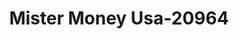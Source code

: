 ---
f_zip-code: 50010
f_state-code: IA
title: Mister Money Usa-20964
f_phone: 515-232-7105
f_city-only: Ames
f_address: 303 Lincoln Way Ames
f_location-unique-id: '20964'
slug: mister-money-usa-20964
updated-on: '2024-05-30T13:46:58.046Z'
created-on: '2024-05-30T13:36:59.803Z'
published-on: '2024-05-30T13:54:32.469Z'
f_city-state: cms/city/ames-ia.md
f_company: cms/company/mister-money-usa.md
f_state: cms/state/iowa.md
layout: '[payday-loan].html'
tags: payday-loan
---